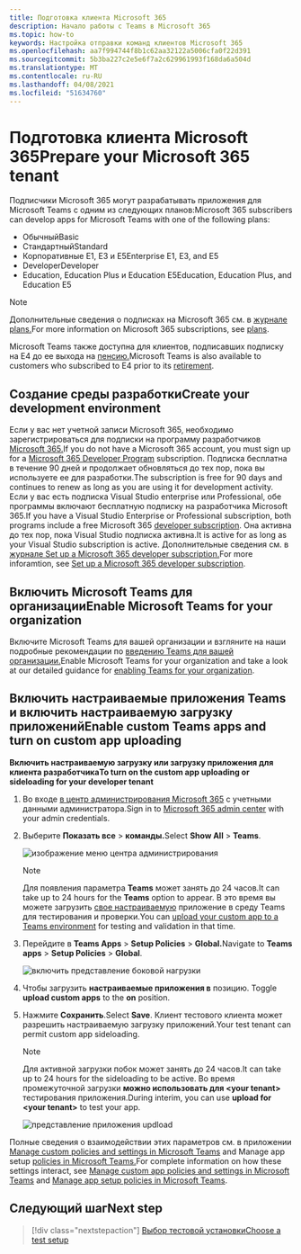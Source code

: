 ```yaml
---
title: Подготовка клиента Microsoft 365
description: Начало работы с Teams в Microsoft 365
ms.topic: how-to
keywords: Настройка отправки команд клиентов Microsoft 365
ms.openlocfilehash: aa7f994744f8b1c62aa32122a5006cfa0f22d391
ms.sourcegitcommit: 5b3ba227c2e5e6f7a2c629961993f168da6a504d
ms.translationtype: MT
ms.contentlocale: ru-RU
ms.lasthandoff: 04/08/2021
ms.locfileid: "51634760"
---
```

# <a name="prepare-your-microsoft-365-tenant"></a><span data-ttu-id="23826-104">Подготовка клиента Microsoft 365</span><span class="sxs-lookup"><span data-stu-id="23826-104">Prepare your Microsoft 365 tenant</span></span>

<span data-ttu-id="23826-105">Подписчики Microsoft 365 могут разрабатывать приложения для Microsoft Teams с одним из следующих планов:</span><span class="sxs-lookup"><span data-stu-id="23826-105">Microsoft 365 subscribers can develop apps for Microsoft Teams with one of the following plans:</span></span>

* <span data-ttu-id="23826-106">Обычный</span><span class="sxs-lookup"><span data-stu-id="23826-106">Basic</span></span>
* <span data-ttu-id="23826-107">Стандартный</span><span class="sxs-lookup"><span data-stu-id="23826-107">Standard</span></span>
* <span data-ttu-id="23826-108">Корпоративные E1, E3 и E5</span><span class="sxs-lookup"><span data-stu-id="23826-108">Enterprise E1, E3, and E5</span></span>
* <span data-ttu-id="23826-109">Developer</span><span class="sxs-lookup"><span data-stu-id="23826-109">Developer</span></span>
* <span data-ttu-id="23826-110">Education, Education Plus и Education E5</span><span class="sxs-lookup"><span data-stu-id="23826-110">Education, Education Plus, and Education E5</span></span>

> [!NOTE]
> <span data-ttu-id="23826-111">Дополнительные сведения о подписках на Microsoft 365 см. в [журнале plans.](https://products.office.com/business/compare-more-office-365-for-business-plans)</span><span class="sxs-lookup"><span data-stu-id="23826-111">For more information on Microsoft 365 subscriptions, see [plans](https://products.office.com/business/compare-more-office-365-for-business-plans).</span></span>
> 
> <span data-ttu-id="23826-112">Microsoft Teams также доступна для клиентов, подписавших подписку на E4 до ее выхода на [пенсию.](https://support.office.com//article/important-information-for-office-365-enterprise-e4-customers-f9572348-43a2-43fa-a3d8-3b6c9c042147)</span><span class="sxs-lookup"><span data-stu-id="23826-112">Microsoft Teams is also available to customers who subscribed to E4 prior to its [retirement](https://support.office.com//article/important-information-for-office-365-enterprise-e4-customers-f9572348-43a2-43fa-a3d8-3b6c9c042147).</span></span>

## <a name="create-your-development-environment"></a><span data-ttu-id="23826-113">Создание среды разработки</span><span class="sxs-lookup"><span data-stu-id="23826-113">Create your development environment</span></span>

<span data-ttu-id="23826-114">Если у вас нет учетной записи Microsoft 365, необходимо зарегистрироваться для подписки на программу разработчиков [Microsoft 365.](https://developer.microsoft.com/microsoft-365/dev-program)</span><span class="sxs-lookup"><span data-stu-id="23826-114">If you do not have a Microsoft 365 account, you must sign up for a [Microsoft 365 Developer Program](https://developer.microsoft.com/microsoft-365/dev-program) subscription.</span></span> <span data-ttu-id="23826-115">Подписка бесплатна в течение 90 дней и продолжает обновляться до тех пор, пока вы используете ее для разработки.</span><span class="sxs-lookup"><span data-stu-id="23826-115">The subscription is free for 90 days and continues to renew as long as you are using it for development activity.</span></span> <span data-ttu-id="23826-116">Если у вас есть подписка Visual Studio enterprise или Professional, обе программы [](https://aka.ms/MyVisualStudioBenefits)включают бесплатную подписку на разработчика Microsoft 365.</span><span class="sxs-lookup"><span data-stu-id="23826-116">If you have a Visual Studio Enterprise or Professional subscription, both programs include a free Microsoft 365 [developer subscription](https://aka.ms/MyVisualStudioBenefits).</span></span> <span data-ttu-id="23826-117">Она активна до тех пор, пока Visual Studio подписка активна.</span><span class="sxs-lookup"><span data-stu-id="23826-117">It is active for as long as your Visual Studio subscription is active.</span></span> <span data-ttu-id="23826-118">Дополнительные сведения см. в [журнале Set up a Microsoft 365 developer subscription.](https://docs.microsoft.com/office/developer-program/office-365-developer-program-get-started)</span><span class="sxs-lookup"><span data-stu-id="23826-118">For more inforamtion, see [Set up a Microsoft 365 developer subscription](https://docs.microsoft.com/office/developer-program/office-365-developer-program-get-started).</span></span>

## <a name="enable-microsoft-teams-for-your-organization"></a><span data-ttu-id="23826-119">Включить Microsoft Teams для организации</span><span class="sxs-lookup"><span data-stu-id="23826-119">Enable Microsoft Teams for your organization</span></span>

<span data-ttu-id="23826-120">Включите Microsoft Teams для вашей организации и взгляните на наши подробные рекомендации по [введению Teams для вашей организации.](/microsoftteams/enable-features-office-365)</span><span class="sxs-lookup"><span data-stu-id="23826-120">Enable Microsoft Teams for your organization and take a look at our detailed guidance for [enabling Teams for your organization](/microsoftteams/enable-features-office-365).</span></span>

## <a name="enable-custom-teams-apps-and-turn-on-custom-app-uploading"></a><span data-ttu-id="23826-121">Включить настраиваемые приложения Teams и включить настраиваемую загрузку приложений</span><span class="sxs-lookup"><span data-stu-id="23826-121">Enable custom Teams apps and turn on custom app uploading</span></span>

<span data-ttu-id="23826-122">**Включить настраиваемую загрузку или загрузку приложения для клиента разработчика**</span><span class="sxs-lookup"><span data-stu-id="23826-122">**To turn on the custom app uploading or sideloading for your developer tenant**</span></span>

1. <span data-ttu-id="23826-123">Во входе [в центр администрирования Microsoft 365](https://admin.microsoft.com/Adminportal/Home?source=applauncher#/homepage#/) с учетными данными администратора.</span><span class="sxs-lookup"><span data-stu-id="23826-123">Sign in to [Microsoft 365 admin center](https://admin.microsoft.com/Adminportal/Home?source=applauncher#/homepage#/) with your admin credentials.</span></span>

2. <span data-ttu-id="23826-124">Выберите **Показать все**  >  **команды.**</span><span class="sxs-lookup"><span data-stu-id="23826-124">Select **Show All** > **Teams**.</span></span>

    ![изображение меню центра администрирования](~/assets/images/prepare-test-tenant/admin-center.png)

    > [!Note]
    > <span data-ttu-id="23826-126">Для появления параметра **Teams** может занять до 24 часов.</span><span class="sxs-lookup"><span data-stu-id="23826-126">It can take up to 24 hours for the **Teams** option to appear.</span></span> <span data-ttu-id="23826-127">В это время вы можете загрузить [свое настраиваемую](/microsoftteams/upload-custom-apps#validate) приложение в среду Teams для тестирования и проверки.</span><span class="sxs-lookup"><span data-stu-id="23826-127">You can [upload your custom app to a Teams environment](/microsoftteams/upload-custom-apps#validate) for testing and validation in that time.</span></span>

3. <span data-ttu-id="23826-128">Перейдите в **Teams Apps**  >  **Setup Policies**  >  **Global.**</span><span class="sxs-lookup"><span data-stu-id="23826-128">Navigate to **Teams apps** > **Setup Policies** > **Global**.</span></span>

   ![включить представление боковой нагрузки](~/assets/images/prepare-test-tenant/turn-on-sideload.png)

4. <span data-ttu-id="23826-130">Чтобы загрузить **настраиваемые приложения в** позицию. </span><span class="sxs-lookup"><span data-stu-id="23826-130">Toggle **upload custom apps** to the **on** position.</span></span>

5. <span data-ttu-id="23826-131">Нажмите **Сохранить**.</span><span class="sxs-lookup"><span data-stu-id="23826-131">Select **Save**.</span></span>
   <span data-ttu-id="23826-132">Клиент тестового клиента может разрешить настраиваемую загрузку приложений.</span><span class="sxs-lookup"><span data-stu-id="23826-132">Your test tenant can permit custom app sideloading.</span></span>

    > [!Note]
    > <span data-ttu-id="23826-133">Для активной загрузки побок может занять до 24 часов.</span><span class="sxs-lookup"><span data-stu-id="23826-133">It can take up to 24 hours for the sideloading to be active.</span></span> <span data-ttu-id="23826-134">Во время промежуточной загрузки **можно использовать для \<your tenant>** тестирования приложения.</span><span class="sxs-lookup"><span data-stu-id="23826-134">During interim, you can use **upload for \<your tenant>** to test your app.</span></span>

    ![представление приложения updload](~/assets/images/prepare-test-tenant/upload-for-contoso.png)

<span data-ttu-id="23826-136">Полные сведения о взаимодействии этих параметров см. в приложении [Manage custom policies and settings in Microsoft Teams](https://docs.microsoft.com/microsoftteams/teams-custom-app-policies-and-settings) and Manage app setup [policies in Microsoft Teams.](https://docs.microsoft.com/microsoftteams/teams-app-setup-policies)</span><span class="sxs-lookup"><span data-stu-id="23826-136">For complete information on how these settings interact, see [Manage custom app policies and settings in Microsoft Teams](https://docs.microsoft.com/microsoftteams/teams-custom-app-policies-and-settings) and [Manage app setup policies in Microsoft Teams](https://docs.microsoft.com/microsoftteams/teams-app-setup-policies).</span></span>

## <a name="next-step"></a><span data-ttu-id="23826-137">Следующий шаг</span><span class="sxs-lookup"><span data-stu-id="23826-137">Next step</span></span>

> [!div class="nextstepaction"] 
> [<span data-ttu-id="23826-138">Выбор тестовой установки</span><span class="sxs-lookup"><span data-stu-id="23826-138">Choose a test setup</span></span>](~/concepts/build-and-test/debug.md)
> 


